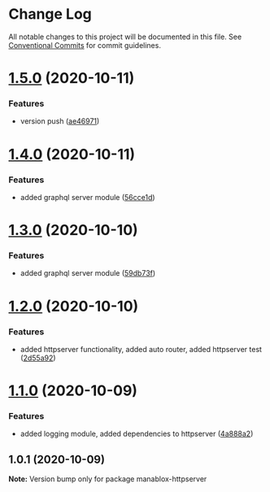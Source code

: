 # Change Log

All notable changes to this project will be documented in this file.
See [Conventional Commits](https://conventionalcommits.org) for commit guidelines.

# [1.5.0](https://github.com/daspete/mana/compare/manablox-httpserver@1.4.0...manablox-httpserver@1.5.0) (2020-10-11)


### Features

* version push ([ae46971](https://github.com/daspete/mana/commit/ae469711d2631d36e319a339fc0b4f4af7b1cbe6))





# [1.4.0](https://github.com/daspete/mana/compare/manablox-httpserver@1.3.0...manablox-httpserver@1.4.0) (2020-10-11)


### Features

* added graphql server module ([56cce1d](https://github.com/daspete/mana/commit/56cce1d69f57f50fd4f248258c03d0db2bb5cfb9))





# [1.3.0](https://github.com/daspete/mana/compare/manablox-httpserver@1.2.0...manablox-httpserver@1.3.0) (2020-10-10)


### Features

* added graphql server module ([59db73f](https://github.com/daspete/mana/commit/59db73fc8ee8fcb3d01191529c4a2d46725cab67))





# [1.2.0](https://github.com/daspete/mana/compare/manablox-httpserver@1.1.0...manablox-httpserver@1.2.0) (2020-10-10)


### Features

* added httpserver functionality, added auto router, added httpserver test ([2d55a92](https://github.com/daspete/mana/commit/2d55a92c747e09e6fae3af9c711e7604e225e717))





# [1.1.0](https://github.com/daspete/mana/compare/manablox-httpserver@1.0.1...manablox-httpserver@1.1.0) (2020-10-09)


### Features

* added logging module, added dependencies to httpserver ([4a888a2](https://github.com/daspete/mana/commit/4a888a2616c9a7d6e1c8fa2c00deebbca9c2babf))





## 1.0.1 (2020-10-09)

**Note:** Version bump only for package manablox-httpserver
